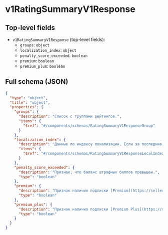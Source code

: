 # v1RatingSummaryV1Response

## Top-level fields
- `v1RatingSummaryV1Response` (top-level fields):
  - `groups`: `object`
  - `localization_index`: `object`
  - `penalty_score_exceeded`: `boolean`
  - `premium`: `boolean`
  - `premium_plus`: `boolean`

## Full schema (JSON)
```json
{
  "type": "object",
  "title": "object",
  "properties": {
    "groups": {
      "description": "Список с группами рейтингов.",
      "items": {
        "$ref": "#/components/schemas/RatingSummaryV1ResponseGroup"
      }
    },
    "localization_index": {
      "description": "Данные по индексу локализации. Если за последние 14 дней у вас не было продаж, поля параметра будут пустыми.",
      "items": {
        "$ref": "#/components/schemas/RatingSummaryV1ResponseLocalIndex"
      }
    },
    "penalty_score_exceeded": {
      "description": "Признак, что баланс штрафных баллов превышен.",
      "type": "boolean"
    },
    "premium": {
      "description": "Признак наличия подписки [Premium](https://seller-edu.ozon.ru/seller-rating/about-rating/premium-program).",
      "type": "boolean"
    },
    "premium_plus": {
      "description": "Признак наличия подписки [Premium Plus](https://seller-edu.ozon.ru/seller-rating/about-rating/subscription-premium-plus).",
      "type": "boolean"
    }
  }
}
```
